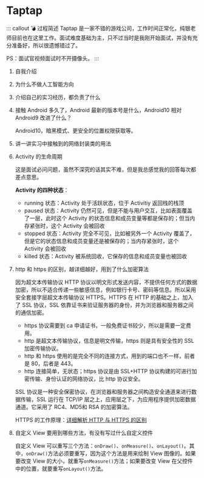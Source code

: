 # Taptap

::: callout 💣 过程简述
Taptap 是一家不错的游戏公司，工作时间正常化，纯银老师目前也在这里工作。面试难度基础为主，只不过当时是我刚开始面试，并没有充分准备好，所以很遗憾错过了。

PS：面试官视频面试时不开摄像头。
:::

1. 自我介绍

2. 为什么不做人工智能方向

3. 介绍自己的实习经历，都负责了什么

4. 接触 Android 多久了，Android 最新的版本号是什么，Android10 相对 Android9 改进了什么？

    Android10，暗黑模式、更安全的位置权限获取等。

5. 讲一讲实习中接触到的网络封装类的用法

6. Activity 的生命周期

    这是面试必问问题，虽然不深究的话其实不难，但是我总感觉我的回答每次都差点意思。

    **Activity 的四种状态**：

    * running 状态：Activity 处于活跃状态，位于 Activitiy 返回栈的栈顶
    * paused 状态：Activity 仍然可见，但是不能与用户交互，比如表面覆盖了一层，此时这个 Activity 的状态信息和成员变量等都是保存的；但当内存紧张时，这个 Activity 会被回收
    * stopped 状态：Activity 完全不可见，比如被另外一个 Activity 覆盖了，但是它的状态信息和成员变量还是被保存的；当内存紧张时，这个 Activity 会被回收
    * killed 状态：Activity 被系统回收，它保存的信息和成员变量也被回收

7. http 和 https 的区别，越详细越好，用到了什么加密算法

    因为超文本传输协议 HTTP 协议以明文形式发送内容，不提供任何方式的数据加密，所以不适合传递一些敏感信息，例如银行卡号、密码等信息。所以采用安全套接字层超文本传输协议 HTTPS。HTTPS 在 HTTP 的基础之上，加入了 SSL 协议，SSL 依靠证书来验证服务器的身份，并为浏览器和服务器之间的通信加密。

    * https 协议需要到 ca 申请证书，一般免费证书较少，所以是需要一定费用。
    * http 是超文本传输协议，信息是明文传输，https 则是具有安全性的 SSL 加密传输协议。
    * http 和 https 使用的是完全不同的连接方式，用到的端口也不一样，前者是 80，后者是 443。
    * http 连接简单，无状态；https 协议是由 SSL+HTTP 协议构建的可进行加密传输、身份认证的网络协议，比 http 协议安全。

    SSL 协议是一种安全保密协议，在浏览器和服务器之间构造安全通道来进行数据传输，SSL 运行在 TCP/IP 层之上，应用层之下，为应用程序提供加密数据通道。它采用了 RC4、MD5和 RSA 的加密算法。

    HTTPS 的工作原理：[详细解析 HTTP 与 HTTPS 的区别](https://juejin.im/entry/58d7635e5c497d0057fae036)

8. 自定义 View 要用到哪些方法，有没有写过什么自定义控件

    自定义 View 可以重写三个方法：`onDraw()`、`onMeasure()`、`onLayout()`。其中，`onDraw()`方法必须要重写，因为这个方法是用来绘制 View 图像的。如果要改变 View 的大小，就重写`onMeasure()`方法；如果要改变 View 在父控件中的位置，就要重写`onLayout()`方法。
